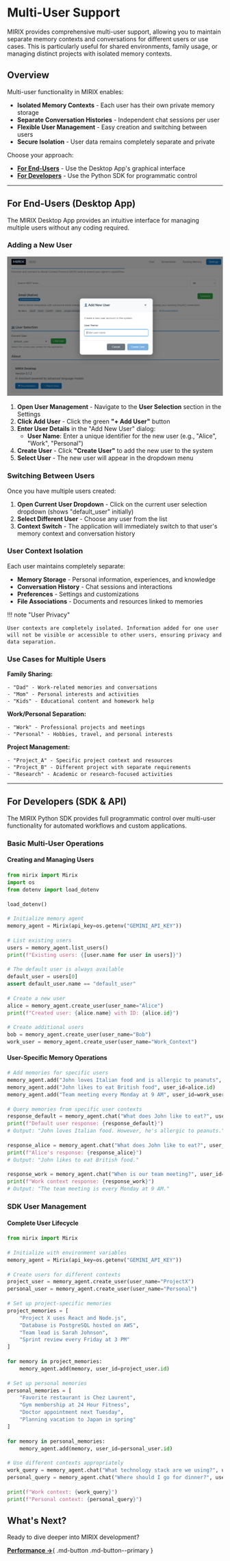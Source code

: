 # Multi-User Support

MIRIX provides comprehensive multi-user support, allowing you to maintain separate memory contexts and conversations for different users or use cases. This is particularly useful for shared environments, family usage, or managing distinct projects with isolated memory contexts.

## Overview

Multi-user functionality in MIRIX enables:

- **Isolated Memory Contexts** - Each user has their own private memory storage
- **Separate Conversation Histories** - Independent chat sessions per user
- **Flexible User Management** - Easy creation and switching between users
- **Secure Isolation** - User data remains completely separate and private

Choose your approach:

- **[For End-Users](#for-end-users-desktop-app)** - Use the Desktop App's graphical interface
- **[For Developers](#for-developers-sdk-api)** - Use the Python SDK for programmatic control

---

## For End-Users (Desktop App)

The MIRIX Desktop App provides an intuitive interface for managing multiple users without any coding required.

### Adding a New User

![Add User Dialog](../assets/images/add_user.png)

1. **Open User Management** - Navigate to the **User Selection** section in the Settings
2. **Click Add User** - Click the green **"+ Add User"** button
3. **Enter User Details** in the "Add New User" dialog:
   - **User Name**: Enter a unique identifier for the new user (e.g., "Alice", "Work", "Personal")
4. **Create User** - Click **"Create User"** to add the new user to the system
5. **Select User** - The new user will appear in the dropdown menu

### Switching Between Users

Once you have multiple users created:

1. **Open Current User Dropdown** - Click on the current user selection dropdown (shows "default_user" initially)
2. **Select Different User** - Choose any user from the list
3. **Context Switch** - The application will immediately switch to that user's memory context and conversation history

### User Context Isolation

Each user maintains completely separate:

- **Memory Storage** - Personal information, experiences, and knowledge
- **Conversation History** - Chat sessions and interactions
- **Preferences** - Settings and customizations
- **File Associations** - Documents and resources linked to memories

!!! note "User Privacy"
    
    User contexts are completely isolated. Information added for one user will not be visible or accessible to other users, ensuring privacy and data separation.

### Use Cases for Multiple Users

**Family Sharing:**
```
- "Dad" - Work-related memories and conversations
- "Mom" - Personal interests and activities  
- "Kids" - Educational content and homework help
```

**Work/Personal Separation:**
```
- "Work" - Professional projects and meetings
- "Personal" - Hobbies, travel, and personal interests
```

**Project Management:**
```
- "Project_A" - Specific project context and resources
- "Project_B" - Different project with separate requirements
- "Research" - Academic or research-focused activities
```

---

## For Developers (SDK & API)

The MIRIX Python SDK provides full programmatic control over multi-user functionality for automated workflows and custom applications.

### Basic Multi-User Operations

#### Creating and Managing Users

```python
from mirix import Mirix
import os
from dotenv import load_dotenv

load_dotenv()

# Initialize memory agent
memory_agent = Mirix(api_key=os.getenv("GEMINI_API_KEY"))

# List existing users
users = memory_agent.list_users()
print(f"Existing users: {[user.name for user in users]}")

# The default user is always available
default_user = users[0]
assert default_user.name == "default_user"

# Create a new user
alice = memory_agent.create_user(user_name="Alice")
print(f"Created user: {alice.name} with ID: {alice.id}")

# Create additional users
bob = memory_agent.create_user(user_name="Bob")
work_user = memory_agent.create_user(user_name="Work_Context")
```

#### User-Specific Memory Operations

```python
# Add memories for specific users
memory_agent.add("John loves Italian food and is allergic to peanuts", user_id=default_user.id)
memory_agent.add("John likes to eat British food", user_id=alice.id)
memory_agent.add("Team meeting every Monday at 9 AM", user_id=work_user.id)

# Query memories from specific user contexts
response_default = memory_agent.chat("What does John like to eat?", user_id=default_user.id)
print(f"Default user response: {response_default}")
# Output: "John loves Italian food. However, he's allergic to peanuts."

response_alice = memory_agent.chat("What does John like to eat?", user_id=alice.id)
print(f"Alice's response: {response_alice}")
# Output: "John likes to eat British food."

response_work = memory_agent.chat("When is our team meeting?", user_id=work_user.id)
print(f"Work context response: {response_work}")
# Output: "The team meeting is every Monday at 9 AM."
```

### SDK User Management

#### Complete User Lifecycle

```python
from mirix import Mirix

# Initialize with environment variables
memory_agent = Mirix(api_key=os.getenv("GEMINI_API_KEY"))

# Create users for different contexts
project_user = memory_agent.create_user(user_name="ProjectX")
personal_user = memory_agent.create_user(user_name="Personal")

# Set up project-specific memories
project_memories = [
    "Project X uses React and Node.js",
    "Database is PostgreSQL hosted on AWS",
    "Team lead is Sarah Johnson",
    "Sprint review every Friday at 3 PM"
]

for memory in project_memories:
    memory_agent.add(memory, user_id=project_user.id)

# Set up personal memories  
personal_memories = [
    "Favorite restaurant is Chez Laurent",
    "Gym membership at 24 Hour Fitness",
    "Doctor appointment next Tuesday",
    "Planning vacation to Japan in spring"
]

for memory in personal_memories:
    memory_agent.add(memory, user_id=personal_user.id)

# Use different contexts appropriately
work_query = memory_agent.chat("What technology stack are we using?", user_id=project_user.id)
personal_query = memory_agent.chat("Where should I go for dinner?", user_id=personal_user.id)

print(f"Work context: {work_query}")
print(f"Personal context: {personal_query}")
```

## What's Next?

Ready to dive deeper into MIRIX development?

[**Performance →**](../advanced/performance.md){ .md-button .md-button--primary }
